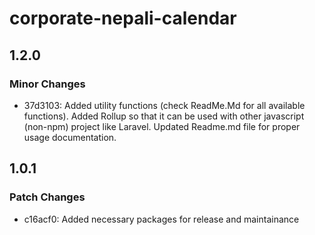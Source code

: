 # corporate-nepali-calendar

## 1.2.0

### Minor Changes

- 37d3103: Added utility functions (check ReadMe.Md for all available functions).
  Added Rollup so that it can be used with other javascript (non-npm) project like Laravel.
  Updated Readme.md file for proper usage documentation.

## 1.0.1

### Patch Changes

- c16acf0: Added necessary packages for release and maintainance
